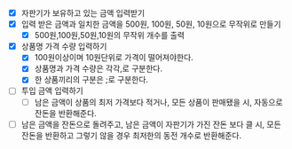 - [x] 자판기가 보유하고 있는 금액 입력받기
- [x] 입력 받은 금액과 일치한 금액을 500원, 100원, 50원, 10원으로 
 무작위로 만들기
  - [x] 500원,100원,50원,10원의 무작위 개수를 출력
- [x] 상품명 가격 수량 입력하기
  - [x] 100원이상이며 10원단위로 가격이 떨어져야한다.
  - [x] 상품명과 가격 수량은 각각,로 구분한다.
  - [x] 한 상품끼리의 구분은 ;로 구분한다.
- [ ] 투입 금액 입력하기
    - [ ] 남은 금액이 상품의 최저 가격보다 적거나, 모든 상품이
    판매됐을 시, 자동으로 잔돈을 반환해준다.
- [ ] 남은 금액을 잔돈으로 돌려주고, 남은 금액이 자판기가 가진 잔돈
    보다 클 시, 모든 잔돈을 반환하고 그렇기 않을 경우
    최저한의 동전 개수로 반환해준다.